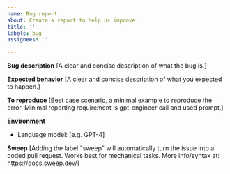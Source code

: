 ```yaml
---
name: Bug report
about: Create a report to help us improve
title: ''
labels: bug
assignees: ''

---
```


**Bug description**
[A clear and concise description of what the bug is.]

**Expected behavior**
[A clear and concise description of what you expected to happen.]

**To reproduce**
[Best case scenario, a minimal example to reproduce the error. Minimal reporting requirement is gpt-engineer call and used prompt.]

**Environment**
- Language model: [e.g. GPT-4]

**Sweep**
[Adding the label "sweep" will automatically turn the issue into a coded pull request. Works best for mechanical tasks. More info/syntax at: https://docs.sweep.dev/]
